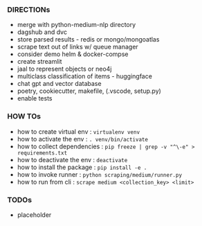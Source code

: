 ### DIRECTIONs

- merge with python-medium-nlp directory
- dagshub and dvc
- store parsed results - redis or mongo/mongoatlas
- scrape text out of links w/ queue manager
- consider demo helm & docker-compse
- create streamlit
- jaal to represent objects or neo4j
- multiclass classification of items - huggingface
- chat gpt and vector database
- poetry, cookiecutter, makefile, (.vscode, setup.py)
- enable tests

### HOW TOs

- how to create virtual env : `virtualenv venv`
- how to activate the env : `. venv/bin/activate`
- how to collect dependencies : `pip freeze | grep -v "^\-e" > requirements.txt`
- how to deactivate the env : `deactivate`
- how to install the package : `pip install -e .`
- how to invoke runner : `python scraping/medium/runner.py`
- how to run from cli : `scrape medium <collection_key> <limit>`

### TODOs

- placeholder

